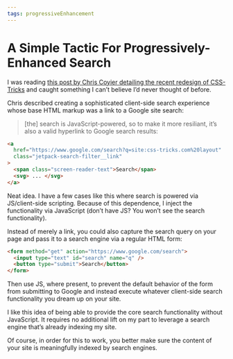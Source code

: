 ```yaml
---
tags: progressiveEnhancement
---
```


# A Simple Tactic For Progressively-Enhanced Search

I was reading [this post by Chris Coyier detailing the recent redesign of CSS-Tricks](https://css-tricks.com/design-v18/) and caught something I can’t believe I’d never thought of before.

Chris described creating a sophisticated client-side search experience whose base HTML markup was a link to a Google site search:

> [the] search is JavaScript-powered, so to make it more resiliant, it’s also a valid hyperlink to Google search results:

```html
<a 
  href="https://www.google.com/search?q=site:css-tricks.com%20layout"
  class="jetpack-search-filter__link"
>
  <span class="screen-reader-text">Search</span>
  <svg> ... </svg>
</a>
```

Neat idea. I have a few cases like this where search is powered via JS/client-side scripting. Because of this dependence, I inject the functionality via JavaScript (don’t have JS? You won’t see the search functionality).

Instead of merely a link, you could also capture the search query on your page and pass it to a search engine via a regular HTML form:

```html
<form method="get" action="https://www.google.com/search">
  <input type="text" id="search" name="q" />
  <button type="submit">Search</button>
</form>
```

Then use JS, where present, to prevent the default behavior of the form from submitting to Google and instead execute whatever client-side search functionality you dream up on your site.

I like this idea of being able to provide the core search functionality without JavaScript. It requires no additional lift on my part to leverage a search engine that’s already indexing my site.

Of course, in order for this to work, you better make sure the content of your site is meaningfully indexed by search engines.